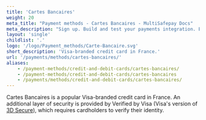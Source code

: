 ```yaml
---
title: 'Cartes Bancaires'
weight: 20
meta_title: "Payment methods - Cartes Bancaires - MultiSafepay Docs"
meta_description: "Sign up. Build and test your payments integration. Explore our products and services. Use our API Reference, SDKs, and wrappers. Get support."
layout: 'single'
childlist: '.'
logo: '/logo/Payment_methods/Carte-Bancaire.svg' 
short_description: 'Visa-branded credit card in France.'
url: '/payments/methods/cartes-bancaires/'
aliases:
    - /payment-methods/credit-and-debit-cards/cartes-bancaires/
    - /payment-methods/credit-and-debit-cards/cartes-bancaires
    - /payments/methods/credit-and-debit-cards/cartes-bancaires/
---
```


Cartes Bancaires is a popular Visa-branded credit card in France. An additional layer of security is provided by Verified by Visa (Visa's version of [3D Secure](/security-and-legal/payment-regulations/about-3d-secure/)), which requires cardholders to verify their identity.


